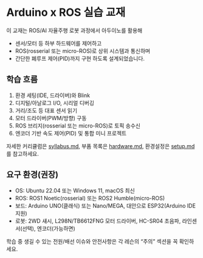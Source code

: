 # Arduino x ROS 실습 교재

이 교재는 ROS/AI 자율주행 로봇 과정에서 아두이노를 활용해
- 센서/모터 등 하부 하드웨어를 제어하고
- ROS(rosserial 또는 micro-ROS)로 상위 시스템과 통신하며
- 간단한 폐루프 제어(PID)까지 구현
하도록 설계되었습니다.

## 학습 흐름
1. 환경 세팅(IDE, 드라이버)와 Blink
2. 디지털/아날로그 I/O, 시리얼 디버깅
3. 거리/조도 등 대표 센서 읽기
4. 모터 드라이버(PWM/방향) 구동
5. ROS 브리지(rosserial 또는 micro-ROS)로 토픽 송수신
6. 엔코더 기반 속도 제어(PID) 및 통합 미니 프로젝트

자세한 커리큘럼은 [syllabus.md](./syllabus.md), 부품 목록은 [hardware.md](./hardware.md), 환경설정은 [setup.md](./setup.md)를 참고하세요.

## 요구 환경(권장)
- OS: Ubuntu 22.04 또는 Windows 11, macOS 최신
- ROS: ROS1 Noetic(rosserial) 또는 ROS2 Humble(micro-ROS)
- 보드: Arduino UNO(클래식) 또는 Nano/MEGA, 대안으로 ESP32(Arduino IDE 지원)
- 로봇: 2WD 섀시, L298N/TB6612FNG 모터 드라이버, HC-SR04 초음파, 라인센서(선택), 엔코더(가능하면)

학습 중 생길 수 있는 전원/배선 이슈와 안전사항은 각 레슨의 “주의” 섹션을 꼭 확인하세요.
